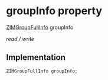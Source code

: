 


# groupInfo property







[ZIMGroupFullInfo](../../zego_uikit_prebuilt_live_audio_room/ZIMGroupFullInfo-class.md) groupInfo
  
_<span class="feature">read / write</span>_






## Implementation

```dart
ZIMGroupFullInfo groupInfo;
```







